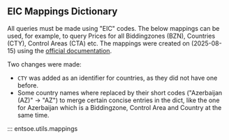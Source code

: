 ## EIC Mappings Dictionary

All queries must be made using "EIC" codes. The below mappings can be used, for example, to query Prices for all Biddingzones (BZN), Countries (CTY), Control Areas (CTA) etc. The mappings were created on (2025-08-15) using the [official documentation](https://transparencyplatform.zendesk.com/hc/en-us/articles/15885757676308-Area-List-with-Energy-Identification-Code-EIC).

Two changes were made:

- `CTY` was added as an identifier for countries, as they did not have one before.
- Some country names where replaced by their short codes ("Azerbaijan (AZ)" -> "AZ") to merge certain concise entries in the dict, like the one for Azerbaijan which is a Biddingzone, Control Area and Country at the same time.

::: entsoe.utils.mappings